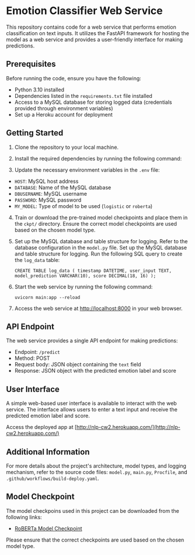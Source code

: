 # Emotion Classifier Web Service

This repository contains code for a web service that performs emotion classification on text inputs. It utilizes the FastAPI framework for hosting the model as a web service and provides a user-friendly interface for making predictions.

## Prerequisites

Before running the code, ensure you have the following:

- Python 3.10 installed
- Dependencies listed in the `requirements.txt` file installed
- Access to a MySQL database for storing logged data (credentials provided through environment variables)
- Set up a Heroku account for deployment

## Getting Started

1. Clone the repository to your local machine.

2. Install the required dependencies by running the following command:

3. Update the necessary environment variables in the `.env` file:

- `HOST`: MySQL host address
- `DATABASE`: Name of the MySQL database
- `DBUSERNAME`: MySQL username
- `PASSWORD`: MySQL password
- `MY_MODEL`: Type of model to be used (`logistic` or `roberta`)

4. Train or download the pre-trained model checkpoints and place them in the `ckpt/` directory. Ensure the correct model checkpoints are used based on the chosen model type.

5. Set up the MySQL database and table structure for logging. Refer to the database configuration in the `model.py` file.
   Set up the MySQL database and table structure for logging. Run the following SQL query to create the `log_data` table:

   ```
   CREATE TABLE log_data ( timestamp DATETIME, user_input TEXT, model_prediction VARCHAR(10), score DECIMAL(18, 16) );
   ```

6. Start the web service by running the following command:

   ```
   uvicorn main:app --reload
   ```

7. Access the web service at [http://localhost:8000](http://localhost:8000) in your web browser.

## API Endpoint

The web service provides a single API endpoint for making predictions:

- Endpoint: `/predict`
- Method: POST
- Request body: JSON object containing the `text` field
- Response: JSON object with the predicted emotion label and score

## User Interface

A simple web-based user interface is available to interact with the web service. The interface allows users to enter a text input and receive the predicted emotion label and score.

Access the deployed app at [http://nlp-cw2.herokuapp.com/](http://nlp-cw2.herokuapp.com/)

## Additional Information

For more details about the project's architecture, model types, and logging mechanism, refer to the source code files: `model.py`, `main.py`, `Procfile`, and `.github/workflows/build-deploy.yaml`.

## Model Checkpoint

The model checkpoins used in this project can be downloaded from the following links:

- [RoBERTa Model Checkpoint](https://drive.google.com/file/d/1OvW0IlVbe31WOQxk-oE_Kxj-BN9Cg6cp/view?ts=64690774)

Please ensure that the correct checkpoints are used based on the chosen model type.
